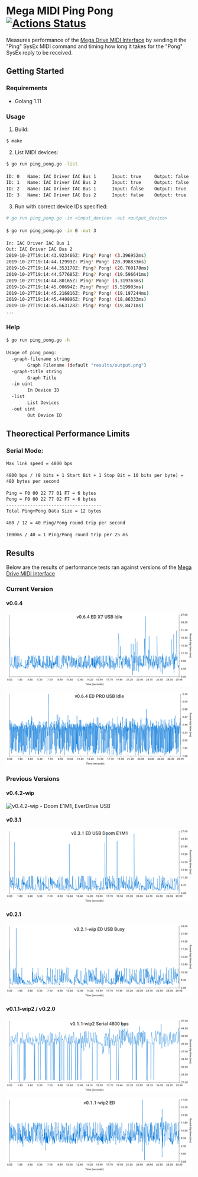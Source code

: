 # Mega MIDI Ping Pong [![Actions Status](https://github.com/rhargreaves/mega-midi-ping-pong/workflows/Test/badge.svg)](https://github.com/rhargreaves/mega-midi-ping-pong/actions)

Measures performance of the [Mega Drive MIDI Interface](https://github.com/rhargreaves/mega-drive-midi-interface) by sending it the "Ping" SysEx MIDI command and timing how long it takes for the "Pong" SysEx reply to be received.

## Getting Started

### Requirements

- Golang 1.11

### Usage

1. Build:

```sh
$ make
```

2. List MIDI devices:

```sh
$ go run ping_pong.go -list

ID: 0   Name: IAC Driver IAC Bus 1      Input: true     Output: false
ID: 1   Name: IAC Driver IAC Bus 2      Input: true     Output: false
ID: 2   Name: IAC Driver IAC Bus 1      Input: false    Output: true
ID: 3   Name: IAC Driver IAC Bus 2      Input: false    Output: true
```

3. Run with correct device IDs specified:

```sh
# go run ping_pong.go -in <input_device> -out <output_device>

$ go run ping_pong.go -in 0 -out 3

In: IAC Driver IAC Bus 1
Out: IAC Driver IAC Bus 2
2019-10-27T19:14:43.923466Z: Ping? Pong! (3.396952ms)
2019-10-27T19:14:44.12993Z: Ping? Pong! (20.398833ms)
2019-10-27T19:14:44.353178Z: Ping? Pong! (20.760178ms)
2019-10-27T19:14:44.577685Z: Ping? Pong! (19.596641ms)
2019-10-27T19:14:44.80165Z: Ping? Pong! (3.319763ms)
2019-10-27T19:14:45.00694Z: Ping? Pong! (5.519903ms)
2019-10-27T19:14:45.216816Z: Ping? Pong! (19.197244ms)
2019-10-27T19:14:45.440896Z: Ping? Pong! (18.86333ms)
2019-10-27T19:14:45.663128Z: Ping? Pong! (19.8471ms)
...
```

### Help

```sh
$ go run ping_pong.go -h

Usage of ping_pong:
  -graph-filename string
        Graph Filename (default "results/output.png")
  -graph-title string
        Graph Title
  -in uint
        In Device ID
  -list
        List Devices
  -out uint
        Out Device ID
```

## Theorectical Performance Limits

### Serial Mode:

```
Max link speed = 4800 bps

4800 bps / (8 bits + 1 Start Bit + 1 Stop Bit = 10 bits per byte) = 480 bytes per second

Ping = F0 00 22 77 01 F7 = 6 bytes
Pong = F0 00 22 77 02 F7 = 6 bytes
------------------------------------
Total Ping+Pong Data Size = 12 bytes

480 / 12 = 40 Ping/Pong round trip per second

1000ms / 40 = 1 Ping/Pong round trip per 25 ms
```

## Results

Below are the results of performance tests ran against versions of the [Mega Drive MIDI Interface](https://github.com/rhargreaves/mega-drive-midi-interface)

### Current Version

#### v0.6.4

![v0.6.4 - EverDrive X7 USB - Idle](results/v0.6.4/ed-x7-idle-2.png)

![v0.6.4 - EverDrive PRO USB - Idle](results/v0.6.4/ed-pro-idle-5.png)

### Previous Versions

#### v0.4.2-wip

![v0.4.2-wip - Doom E1M1, EverDrive USB](results/v0.4.2-wip/ed-doom.png)

#### v0.3.1

![v0.3.1 - Doom E1M1, EverDrive USB](results/v0.3.1/ed-doom.png)

#### v0.2.1

![v0.2.1 - Busy, EverDrive USB](results/v0.2.1-wip/ED-ui-busy-6-new-act-map.png)

#### v0.1.1-wip2 / v0.2.0

![v0.1.1-wip2 - Idle, 4800 BPS Serial](results/v0.1.1-wip2/SER-4800-ui.png)

![v0.1.1-wip2 - Idle, EverDrive USB](results/v0.1.1-wip2/ED-ui.png)
